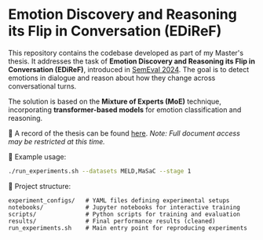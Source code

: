 # Emotion Discovery and Reasoning its Flip in Conversation (EDiReF)

This repository contains the codebase developed as part of my Master's thesis. It addresses the task of **Emotion Discovery and Reasoning its Flip in Conversation (EDiReF)**, introduced in [SemEval 2024](https://semeval.github.io/SemEval2024/). The goal is to detect emotions in dialogue and reason about how they change across conversational turns.

The solution is based on the **Mixture of Experts (MoE)** technique, incorporating **transformer-based models** for emotion classification and reasoning.

📄 A record of the thesis can be found [here](https://repo.pw.edu.pl/info/master/WUT7d61093cf864411ebc750603bb42cee5?r=supervisedwork&ps=20&tab=&title=Prace%2Bmagisterskie%2B%25E2%2580%2593%2BZastosowanie%2Bmieszaniny%2Bekspert%25C3%25B3w%2Bdo%2Brozpoznawania%2Bemocji%2Bi%2Bwypowiedzi%2Bpowoduj%25C4%2585cych%2Bzmian%25C4%2599%2Bemocji%2Bw%2Bkonwersacji%2B%25E2%2580%2593%2BPolitechnika%2BWarszawska&lang=pl).
*Note: Full document access may be restricted at this time.*

🔧 Example usage:
```bash
./run_experiments.sh --datasets MELD,MaSaC --stage 1
```

📁 Project structure:
```
experiment_configs/   # YAML files defining experimental setups 
notebooks/            # Jupyter notebooks for interactive training
scripts/              # Python scripts for training and evaluation
results/              # Final performance results (cleaned)
run_experiments.sh    # Main entry point for reproducing experiments
```
